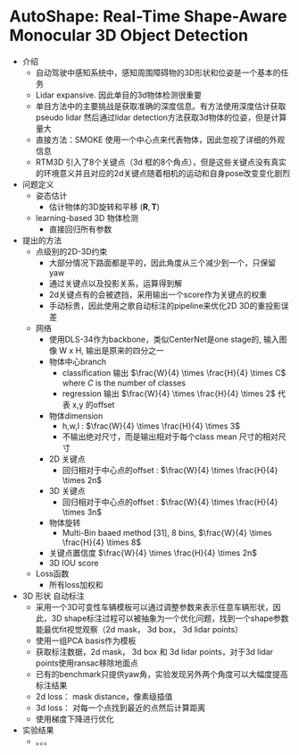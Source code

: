 # AutoShape: Real-Time Shape-Aware Monocular 3D Object Detection 

* 介绍
    * 自动驾驶中感知系统中，感知周围障碍物的3D形状和位姿是一个基本的任务
    * Lidar expansive. 因此单目的3d物体检测很重要
    * 单目方法中的主要挑战是获取准确的深度信息。有方法使用深度估计获取pseudo lidar 然后通过lidar detection方法获取3d物体的位姿，但是计算量大
    * 直接方法：SMOKE 使用一个中心点来代表物体，因此忽视了详细的外观信息
    * RTM3D 引入了8个关键点（3d 框的8个角点），但是这些关键点没有真实的环境意义并且对应的2d关键点随着相机的运动和自身pose改变变化剧烈
* 问题定义
    * 姿态估计
        * 估计物体的3D旋转和平移 $(\mathbf{R}, \mathbf{T})$
    * learning-based 3D 物体检测
        * 直接回归所有参数
* 提出的方法
    * 点级别的2D-3D约束
        * 大部分情况下路面都是平的，因此角度从三个减少到一个，只保留yaw
        * 通过关键点以及投影关系，运算得到解
        * 2d关键点有的会被遮挡，采用输出一个score作为关键点的权重
        * 手动标贵，因此使用之歌自动标注的pipeline来优化2D 3D的重投影误差
    * 网络
        * 使用DLS-34作为backbone，类似CenterNet是one stage的, 输入图像 W x H, 输出是原来的四分之一
        * 物体中心branch 
            * classification 输出 $\frac{W}{4} \times \frac{H}{4} \times C$ where $C$ is the number of classes
            * regression 输出 $\frac{W}{4} \times \frac{H}{4} \times 2$ 代表 x,y 的offset
        * 物体dimension
            * h,w,l : $\frac{W}{4} \times \frac{H}{4} \times 3$
            * 不输出绝对尺寸，而是输出相对于每个class mean 尺寸的相对尺寸
        * 2D 关键点
            * 回归相对于中心点的offset : $\frac{W}{4} \times \frac{H}{4} \times 2n$
        * 3D 关键点
            * 回归相对于中心点的offset : $\frac{W}{4} \times \frac{H}{4} \times 3n$
        * 物体旋转
            * Multi-Bin baaed method [31], 8 bins, $\frac{W}{4} \times \frac{H}{4} \times 8$
        * 关键点置信度
            $\frac{W}{4} \times \frac{H}{4} \times 2n$
        * 3D IOU score
    * Loss函数
        * 所有loss加权和
* 3D 形状 自动标注
    * 采用一个3D可变性车辆模板可以通过调整参数来表示任意车辆形状，因此，3D shape标注过程可以被抽象为一个优化问题，找到一个shape参数能最优fit视觉观察（2d mask， 3d box， 3d lidar points）
    * 使用一组PCA basis作为模板
    * 获取标注数据，2d mask， 3d box 和 3d lidar points，对于3d lidar points使用ransac移除地面点
    * 已有的benchmark只提供yaw角，实验发现另外两个角度可以大幅度提高标注结果
    * 2d loss： mask distance，像素级插值
    * 3d loss： 对每一个点找到最近的点然后计算距离
    * 使用梯度下降进行优化
* 实验结果
    * 。。。
